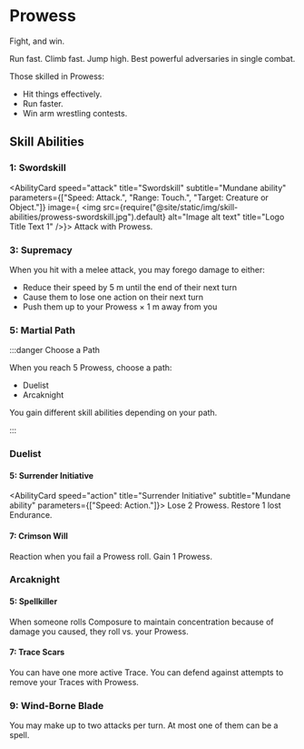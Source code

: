 # Prowess

Fight, and win.

Run fast. Climb fast. Jump high. Best powerful adversaries in single combat.

Those skilled in Prowess:

- Hit things effectively.
- Run faster.
- Win arm wrestling contests.

## Skill Abilities

### 1: Swordskill

<AbilityCard
speed="attack"
title="Swordskill"
subtitle="Mundane ability"
parameters={["Speed: Attack.", "Range: Touch.", "Target: Creature or Object."]}
image={
<img
src={require("@site/static/img/skill-abilities/prowess-swordskill.jpg").default}
alt="Image alt text"
title="Logo Title Text 1"
/>}>
Attack with Prowess.
</AbilityCard>

### 3: Supremacy

<AbilityCard
speed="enhancement"
title="Supremacy"
subtitle="Enhancement">
When you hit with a melee attack, you may forego damage to either:

<ul>
<li>Reduce their speed by 5 m until the end of their next turn</li>
<li>Cause them to lose one action on their next turn</li>
<li>Push them up to your Prowess × 1 m away from you</li>
</ul>
</AbilityCard>

### 5: Martial Path

:::danger Choose a Path

When you reach 5 Prowess, choose a path:

- Duelist
- Arcaknight

You gain different skill abilities depending on your path.

:::

### Duelist

#### 5: Surrender Initiative

<AbilityCard
speed="action"
title="Surrender Initiative"
subtitle="Mundane ability"
parameters={["Speed: Action."]}>
Lose 2 Prowess. Restore 1 lost Endurance.
</AbilityCard>

#### 7: Crimson Will

<AbilityCard
speed="reaction"
title="Crimson Will"
subtitle="Mundane ability">
Reaction when you fail a Prowess roll. Gain 1 Prowess.
</AbilityCard>

### Arcaknight

#### 5: Spellkiller

<AbilityCard
speed="enhancement"
title="Spellkiller"
subtitle="Enhancement">
When someone rolls Composure to maintain concentration because of damage you caused, they roll vs. your Prowess.
</AbilityCard>

#### 7: Trace Scars

<AbilityCard
speed="enhancement"
title="Trace Scars"
subtitle="Enhancement">
You can have one more active Trace. You can defend against attempts to remove your Traces with Prowess.
</AbilityCard>

### 9: Wind-Borne Blade

<AbilityCard
speed="enhancement"
title="Wind-Borne Blade"
subtitle="Enhancement">
You may make up to two attacks per turn. At most one of them can be a spell.
</AbilityCard>
